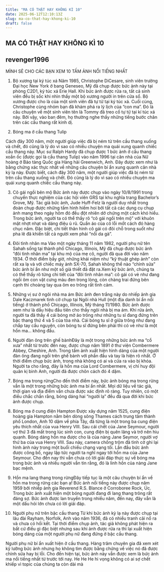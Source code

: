 ```yaml
---
title: "MA CÓ THẬT HAY KHÔNG KÌ 10"
date: 2025-06-12T12:10:13Z
slug: ma-co-that-hay-khong-ki-10
draft: false
---
```


## MA CÓ THẬT HAY KHÔNG KÌ 10

## revenger1996

MÌNH SẼ CHO CÁC BẠN XEM 10 TẤM ẢNH NỔI TIẾNG NHẤT 
1. Bộ xương tại ký túc xá
Năm 1985, Christophe DiCesare, sinh viên trường Đại học New York ở bang Geneseo, Mỹ đã chụp được bức ảnh này tại phòng C2D1, ký túc xá Erie Hall. Khi bức ảnh được rửa ra, tất cả sinh viên đều bị sốc khi nhìn thấy một bộ xương người in trên cửa sổ.
Bộ xương được cho là của một sinh viên đã tự tử tại ký túc xá. Cuối cùng, Christophe cùng nhóm bạn đã khám phá ra lý lịch của “con ma”. Đó là câu chuyện về một sinh viên tên là Tommy đã treo cổ tự tử tại kí túc xá này. Bởi vậy, vào ban đêm, họ thường nghe thấy những tiếng bước chân trên các cầu thang rất kinh dị.
 
2. Bóng ma ở cầu thang Tulip
 
Cách đây 300 năm, một người giúp việc đã bị ném từ trên cầu thang xuống và chết, đó cũng là lý do vì sao có nhiều chuyện ma quái xung quanh chiếc cầu thang này. Mục sư Ralph Hardy đã chụp được 1 bức ảnh ở cầu thang xoắn ốc (được gọi là cầu thang Tulip) vào năm 1996 tại căn nhà của Nữ hoàng ở Bảo tàng Quốc gia Hàng hải Greenwich, Anh. Đây được xem như là bằng chứng xác thực nhất về những câu chuyện bí ẩn xung quanh căn nhà kỳ lạ này. Được biết, cách đây 300 năm, một người giúp việc đã bị ném từ trên cầu thang xuống và chết. Đó cũng là lý do vì sao có nhiều chuyện ma quái xung quanh chiếc cầu thang này.
 
3. Cô gái ngồi bên mộ
Bức ảnh này được chụp vào ngày 10/8/1991 trong chuyến thực nghiệm của các hội viên GRS tại khu nghĩa trang Bachelor’s Grove, Mỹ. Tác giả bức ảnh, Jude Huff-Felz là người duy nhất trong đoàn chụp được những tấm hình hiếm hoi bởi tất cả các dụng cụ chụp ảnh mang theo ngày hôm đó đều đột nhiên dở chứng một cách khó hiểu.
 Trong bức ảnh, người ta có thể thấy rõ “cô gái ngồi trên mộ” với khuôn mặt nhợt nhạt và dáng điệu ủ rũ. Quần áo của cô lỗi mốt cách đó hàng chục năm. Đặc biệt, chi tiết thân hình cô gái có đôi chỗ trong suốt như pha lê đã khiến tất cả người xem phải “nổi da gà”.
 
4. Đôi tình nhân ma
Vào một ngày tháng 11 năm 1982, người phụ nữ tên Sahah sống tại thành phố Chicago, Illinois, Mỹ đã chụp được bức ảnh “đôi tình nhân ma” tại khu mộ của mẹ cô, người đã qua đời vào năm 1934. Ở thời điểm bấy giờ, những khái niệm như “kỹ thuật ghép ảnh” còn rất xa lạ và với chiếc máy ảnh SX-70, Sahah không thể nào “chỉnh sửa” bức ảnh bí ẩn như một số giả thiết đã đặt ra.Xem kỹ bức ảnh, chúng ta có thể thấy rõ từng chi tiết của “đôi tình nhân ma”: cô gái có vẻ như đang ngồi ôm con vật cưng màu đen trong lòng, còn chàng trai đứng bên cạnh thì choàng tay qua ôm eo trông rất tình cảm.
5. Những vị sư ở ngôi nhà ma ám Bức ảnh đen trắng này do nhiếp ảnh gia Dale Kaczmarek tình cờ chụp tại Ngôi nhà Hull (một địa danh bí ẩn nổi tiếng) ở thành phố Chicago, Illinois, Mỹ tháng 11/1980. Bức ảnh được xem như là dấu hiệu đầu tiên cho thấy ngôi nhà bị ma ám. Khi rửa ảnh, người ta đã thấy 4 cái bóng mờ ảo trông như những tu sĩ đang đứng trên bậc thang thứ 4 và 5 của tòa nhà. Cái bóng tu sĩ ở giữa trông như đang chắp tay cầu nguyện, còn bóng tu sĩ đứng bên phải thì có vẻ như là một hồn ma… không đầu.
6. Người đàn ông trên ghế bànhĐây là một trong những bức ảnh ma “cổ xưa” nhất từ trước đến nay, được chụp năm 1891 ở thư viện Combermere Abbey, Cheshire, Anh. Trong tấm ảnh xuất hiện hình dáng của một người đàn ông đang ngồi trên ghế bành với phần đầu và tay là hiện rõ nhất. Ở thời điểm chụp bức ảnh, trong nhà không có ai và cửa ra vào bị khóa. Người ta cho rằng, đây là hồn ma của Lord Combermere, vị chỉ huy đội quân kị binh Anh, người đã được chôn cách đó 4 dặm. 

7. Bóng ma trong rừngCho đến thời điểm này, bức ảnh bóng ma trong rừng vẫn là một trong những bức ảnh ma bí ẩn nhất. Mọi dữ liệu về tác giả, thời gian và địa điểm vẫn chưa được xác định rõ ràng. Tuy nhiên, có một điều chắc chắn rằng, bóng dáng hai “người lạ” đều đã qua đời khi bức ảnh được chụp. 
8. Bóng ma ở cung điện Hampton
Được xây dựng năm 1525, cung điện hoàng gia Hampton nằm bên dòng sông Thames cách trung tâm thành phố London, Anh 10 dặm về phía Tây, đã từng là một trong ba cung điện yêu thích nhất của vua Henry VIII. Sau cái chết của Jane Seymour, người vợ thứ 3 đã mất trong lúc sinh con, cung điện bị quên lãng và trở nên hiu quạnh.
Bóng dáng hồn ma được cho là của nàng Jane Seymor, người vợ thứ ba của vua Henry VIII. Sau này, camera chống trộm đã tình cờ ghi lại hình ảnh này trong một buổi chiều chạng vạng tối. Lần đầu bức ảnh được công bố, ngay lập tức người ta nghĩ ngay tới hồn ma của Jane Seymour. Cho đến nay thì vẫn chưa có lời giải đáp thực sự về bóng ma trong bức ảnh và nhiều người vẫn tin rằng, đó là linh hồn của nàng Jane bạc mệnh. 
9. Hồn ma lang thang trong rừngĐây tiếp tục là một câu chuyện bí ẩn về hồn ma trong rừng các bạn ạ! Bức ảnh nổi tiếng này được chụp năm 1959 bởi nhiếp ảnh gia Reverend R.S. Blance ở Corroboree Rock, Úc. Trong bức ảnh xuất hiện một bóng người đang đi lang thang trông rất đáng sợ. Bức ảnh được lan truyền trong nhiều năm, đến nay, đây vẫn là một dấu hỏi lớn chưa có lời giải đáp.
10. Người phụ nữ trên bậc cầu thang
Từ khi bức ảnh kỳ lạ này được chụp tại lâu đài Rayham, Norfolk, Anh vào năm 1936, đã có nhiều tranh cãi nổ ra và chưa có hồi kết. Tại thời điểm chụp ảnh, tác giả không phát hiện ra bất cứ điều gì đặc biệt nhưng sau khi ảnh được rửa ra thì lại xuất hiện bóng dáng của một người phụ nữ đang đứng ở bậc cầu thang. 
 
Người phụ nữ bí ẩn xuất hiện ở cầu thang. Hàng trăm chuyên gia đã xem xét kỹ lưỡng bức ảnh nhưng họ không tìm được bằng chứng về việc nó đã được chỉnh sửa hay bị lỗi. Cho đến hiện tại, bức ảnh này vẫn được xem là bức ảnh ma nổi tiếng nhất từ trước tới nay.
He He He hi vọng không có ai sợ chết khiếp vì topic của chúng ta còn dài mà